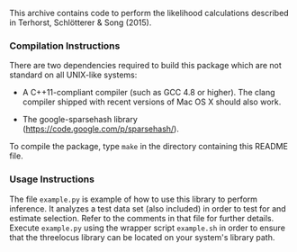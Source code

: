 This archive contains code to perform the likelihood calculations
described in Terhorst, Schlötterer & Song (2015).

### Compilation Instructions
There are two dependencies required to build this package which are not
standard on all UNIX-like systems:

  * A C++11-compliant compiler (such as GCC 4.8 or higher). The clang
    compiler shipped with recent versions of Mac OS X should also work.

  * The google-sparsehash library (https://code.google.com/p/sparsehash/).

To compile the package, type `make` in the directory containing this
README file.

### Usage Instructions
The file `example.py` is example of how to use this library to perform
inference. It analyzes a test data set (also included) in order to
test for and estimate selection. Refer to the comments in that file
for further details. Execute `example.py` using the wrapper script
`example.sh` in order to ensure that the threelocus library can be
located on your system's library path.
